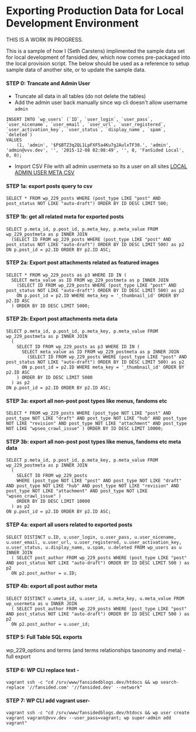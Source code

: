 # Exporting Production Data for Local Development Environment

THIS IS A WORK IN PROGRESS.

This is a sample of how I (Seth Carstens) implimented the sample data set for local development of fansided.dev, which now comes pre-packaged into the local provision script. The below should be used as a reference to setup sample data of another site, or to update the sample data.

#### STEP 0: Trancate and Admin User
- Truncate all data in all tables (do not delete the tables)
- Add the admin user back manually since wp cli doesn't allow username `admin`
```
INSERT INTO `wp_users` (`ID`, `user_login`, `user_pass`, `user_nicename`, `user_email`, `user_url`, `user_registered`, `user_activation_key`, `user_status`, `display_name`, `spam`, `deleted`)
VALUES
    (1, 'admin', '$P$BTZ3q2QL1LpFXF5a4Ku7g2AulxTF30.', 'admin', 'admin@vvv.dev', '', '2015-12-08 02:08:49', '', 0, 'FanSided Local', 0, 0);
```
- Import CSV File with all admin usermeta so its a user on all sites
[LOCAL ADMIN USER META CSV](assets/dev-assets/setup-files/s0b-fansided.com-wp_229-usermeta-localadmin.csv)

#### STEP 1a: export posts query to csv

```
SELECT * FROM wp_229_posts WHERE (post_type LIKE "post" AND post_status NOT LIKE "auto-draft") ORDER BY ID DESC LIMIT 500;
```

#### STEP 1b: get all related meta for exported posts  

```
SELECT p.meta_id, p.post_id, p.meta_key, p.meta_value FROM wp_229_postmeta as p INNER JOIN 
  (SELECT ID FROM wp_229_posts WHERE (post_type LIKE "post" AND post_status NOT LIKE "auto-draft") ORDER BY ID DESC LIMIT 500) as p2
ON p.post_id = p2.ID ORDER BY p2.ID ASC;
```
  
#### STEP 2a: Export post attachments related as featured images
```
SELECT * FROM wp_229_posts as p3 WHERE ID IN ( 
  SELECT meta_value as ID FROM wp_229_postmeta as p INNER JOIN 
    (SELECT ID FROM wp_229_posts WHERE (post_type LIKE "post" AND post_status NOT LIKE "auto-draft") ORDER BY ID DESC LIMIT 500) as p2
    ON p.post_id = p2.ID WHERE meta_key = '_thumbnail_id' ORDER BY p2.ID ASC
  ) ORDER BY ID DESC LIMIT 5000;
```

#### STEP 2b: Export post attachments meta data
```
SELECT p.meta_id, p.post_id, p.meta_key, p.meta_value FROM wp_229_postmeta as p INNER JOIN 
  (
    SELECT ID FROM wp_229_posts as p3 WHERE ID IN ( 
      SELECT meta_value as ID FROM wp_229_postmeta as p INNER JOIN 
        (SELECT ID FROM wp_229_posts WHERE (post_type LIKE "post" AND post_status NOT LIKE "auto-draft") ORDER BY ID DESC LIMIT 500) as p2
      ON p.post_id = p2.ID WHERE meta_key = '_thumbnail_id' ORDER BY p2.ID ASC
    ) ORDER BY ID DESC LIMIT 5000
  ) as p2
ON p.post_id = p2.ID ORDER BY p2.ID ASC;
```

#### STEP 3a: export all non-post post types like menus, fandoms etc
```
SELECT * FROM wp_229_posts WHERE (post_type NOT LIKE "post" AND post_type NOT LIKE "draft" AND post_type NOT LIKE "hub" AND post_type NOT LIKE "revision" AND post_type NOT LIKE "attachment" AND post_type NOT LIKE "wpseo_crawl_issue" ) ORDER BY ID DESC LIMIT 10000;
```

#### STEP 3b: export all non-post post types like menus, fandoms etc meta data
```
SELECT p.meta_id, p.post_id, p.meta_key, p.meta_value FROM wp_229_postmeta as p INNER JOIN 
  (
    SELECT ID FROM wp_229_posts 
    WHERE (post_type NOT LIKE "post" AND post_type NOT LIKE "draft" AND post_type NOT LIKE "hub" AND post_type NOT LIKE "revision" AND post_type NOT LIKE "attachment" AND post_type NOT LIKE "wpseo_crawl_issue" ) 
    ORDER BY ID DESC LIMIT 10000
  ) as p2
ON p.post_id = p2.ID ORDER BY p2.ID ASC;
```

#### STEP 4a: export all users related to exported posts
```
SELECT DISTINCT u.ID, u.user_login, u.user_pass, u.user_nicename, u.user_email, u.user_url, u.user_registered, u.user_activation_key, u.user_status, u.display_name, u.spam, u.deleted FROM wp_users as u INNER JOIN 
  ( SELECT post_author FROM wp_229_posts WHERE (post_type LIKE "post" AND post_status NOT LIKE "auto-draft") ORDER BY ID DESC LIMIT 500 ) as p2
  ON p2.post_author = u.ID;
```

#### STEP 4b: export all post author meta
```
SELECT DISTINCT u.umeta_id, u.user_id, u.meta_key, u.meta_value FROM wp_usermeta as u INNER JOIN 
  ( SELECT post_author FROM wp_229_posts WHERE (post_type LIKE "post" AND post_status NOT LIKE "auto-draft") ORDER BY ID DESC LIMIT 500 ) as p2
  ON p2.post_author = u.user_id;
```
 
#### STEP 5: Full Table SQL exports 
wp_229_options and terms (and terms relationships taxonomy and meta) - full export

#### STEP 6: WP CLI replace text - 
`vagrant ssh -c "cd /srv/www/fansidedblogs.dev/htdocs && wp search-replace '//fansided.com' '//fansided.dev' --network"`

#### STEP 7: WP CLI add vagrant user- 
`vagrant ssh -c "cd /srv/www/fansidedblogs.dev/htdocs && wp user create vagrant vagrant@vvv.dev --user_pass=vagrant; wp super-admin add vagrant"`
